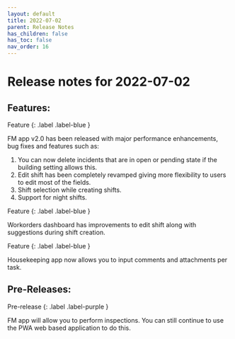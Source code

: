 ```yaml
---
layout: default
title: 2022-07-02
parent: Release Notes
has_children: false
has_toc: false
nav_order: 16
---
```


# Release notes for 2022-07-02

## Features:

Feature
{: .label .label-blue }

FM app v2.0 has been released with major performance enhancements, bug fixes and features such as:
1. You can now delete incidents that are in open or pending state if the building setting allows this. 
2. Edit shift has been completely revamped giving more flexibility to users to edit most of the fields. 
3. Shift selection while creating shifts. 
4. Support for night shifts.

Feature
{: .label .label-blue }

Workorders dashboard has improvements to edit shift along with suggestions during shift creation.

Feature
{: .label .label-blue }

Housekeeping app now allows you to input comments and attachments per task.


## Pre-Releases:

Pre-release
{: .label .label-purple }

FM app will allow you to perform inspections. 
You can still continue to use the PWA web based application to do this.
